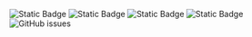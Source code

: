 ![Static Badge](https://img.shields.io/badge/blacklists-60-000000) ![Static Badge](https://img.shields.io/badge/blacklisted-3234934-cc0000) ![Static Badge](https://img.shields.io/badge/whitelisted-2244-00CC00) ![Static Badge](https://img.shields.io/badge/streaming_blacklist-28107-000000) ![GitHub issues](https://img.shields.io/github/issues/fabriziosalmi/blacklists)
